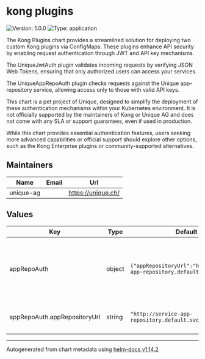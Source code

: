 # kong plugins

![Version: 1.0.0](https://img.shields.io/badge/Version-1.0.0-informational?style=flat-square) ![Type: application](https://img.shields.io/badge/Type-application-informational?style=flat-square)

The Kong Plugins chart provides a streamlined solution for deploying two custom Kong plugins via ConfigMaps. These plugins enhance API security by enabling request authentication through JWT and API key mechanisms.

The UniqueJwtAuth plugin validates incoming requests by verifying JSON Web Tokens, ensuring that only authorized users can access your services.

The UniqueAppRepoAuth plugin checks requests against the Unique app-repository service, allowing access only to those with valid API keys.

This chart is a pet project of Unique, designed to simplify the deployment of these authentication mechanisms within your Kubernetes environment. It is not officially supported by the maintainers of Kong or Unique AG and does not come with any SLA or support guarantees, even if used in production.

While this chart provides essential authentication features, users seeking more advanced capabilities or official support should explore other options, such as the Kong Enterprise plugins or community-supported alternatives.

## Maintainers

| Name | Email | Url |
| ---- | ------ | --- |
| unique-ag |  | <https://unique.ch/> |

## Values

| Key | Type | Default | Description |
|-----|------|---------|-------------|
| appRepoAuth | object | `{"appRepositoryUrl":"http://service-app-repository.default.svc:8088"}` | The name of the jwt auth config map name: kong-plugin-unique-jwt-auth |
| appRepoAuth.appRepositoryUrl | string | `"http://service-app-repository.default.svc:8088"` | The default app repository url |

----------------------------------------------
Autogenerated from chart metadata using [helm-docs v1.14.2](https://github.com/norwoodj/helm-docs/releases/v1.14.2)
